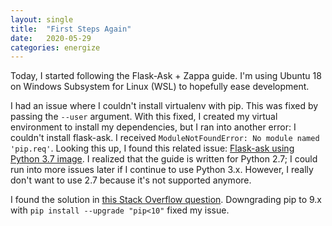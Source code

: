 ```yaml
---
layout: single
title:  "First Steps Again"
date:   2020-05-29
categories: energize
---
```


Today, I started following the Flask-Ask + Zappa guide. I'm using Ubuntu 18 on
Windows Subsystem for Linux (WSL) to hopefully ease development.

I had an issue where I couldn't install virtualenv with pip. This was fixed by
passing the `--user` argument. With this fixed, I created my virtual
environment to install my dependencies, but I ran into another error: I
couldn't install flask-ask. I received
`ModuleNotFoundError: No module named 'pip.req'`. Looking this up, I found this
related issue: [Flask-ask using Python 3.7 image]. I realized that the guide is
written for Python 2.7; I could run into more issues later if I continue to use
Python 3.x. However, I really don't want to use 2.7 because it's not supported
anymore.

I found the solution in [this Stack Overflow question]. Downgrading pip to 9.x
with `pip install --upgrade "pip<10"` fixed my issue.

  [Flask-ask using Python 3.7 image]: https://github.com/tiangolo/uwsgi-nginx-flask-docker/issues/133
  [this Stack Overflow question]: https://stackoverflow.com/questions/51273969/virtutalenv-command-python-setup-py-egg-info-failed-with-error-code-1
